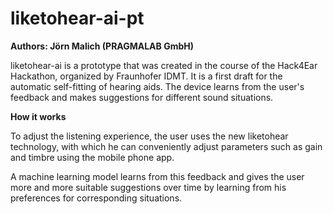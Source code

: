 # liketohear-ai-pt

**Authors: Jörn Malich (PRAGMALAB GmbH)** 

liketohear-ai is a prototype that was created in the course of the Hack4Ear Hackathon, organized by Fraunhofer IDMT. It is a first draft for the automatic self-fitting of hearing aids. The device learns from the user's feedback and makes suggestions for different sound situations.

**How it works**

To adjust the listening experience, the user uses the new liketohear technology, with which he can conveniently adjust parameters such as gain and timbre using the mobile phone app.

A machine learning model learns from this feedback and gives the user more and more suitable suggestions over time by learning from his preferences for corresponding situations.


